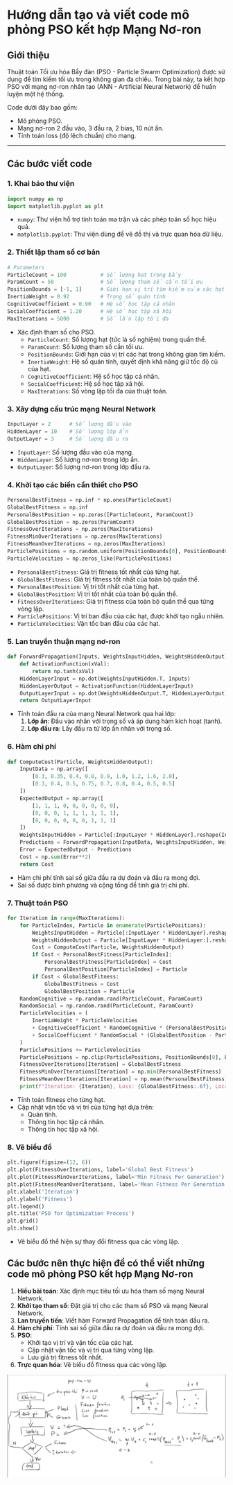 # Hướng dẫn tạo và viết code mô phỏng PSO kết hợp Mạng Nơ-ron

## Giới thiệu

Thuật toán Tối ưu hóa Bầy đàn (PSO - Particle Swarm Optimization) được sử dụng để tím kiếm tối ưu trong không gian đa chiều. Trong bài này, ta kết hợp PSO với mạng nơ-ron nhân tạo (ANN - Artificial Neural Network) để huấn luyện một hệ thống.

Code dưới đây bao gồm:
- Mô phỏng PSO.
- Mạng nơ-ron 2 đầu vào, 3 đầu ra, 2 bias, 10 nút ẩn.
- Tính toán loss (độ lệch chuẩn) cho mạng.

---

## Các bước viết code

### 1. Khai báo thư viện

```python
import numpy as np
import matplotlib.pyplot as plt
```
- `numpy`: Thư viện hỗ trợ tính toán ma trận và các phép toán số học hiệu quả.
- `matplotlib.pyplot`: Thư viện dùng để vẽ đồ thị và trực quan hóa dữ liệu.


### 2. Thiết lập tham số cơ bản

```python
# Parameters
ParticleCount = 100           # Số lượng hạt trong bầy    
ParamCount = 50               # Số lượng tham số cần tối ưu
PositionBounds = [-1, 1]      # Giới hạn vị trí tìm kiếm của các hạt  
InertiaWeight = 0.92          # Trọng số quán tính
CognitiveCoefficient = 0.90   # Hệ số học tập cá nhân
SocialCoefficient = 1.20      # Hệ số học tập xã hội
MaxIterations = 5000          # Số lần lặp tối đa
```

- Xác định tham số cho PSO.
  - `ParticleCount`: Số lượng hạt (tức là số nghiệm) trong quần thể.
  - `ParamCount`: Số lượng tham số cần tối ưu.
  - `PositionBounds`: Giới hạn của vị trí các hạt trong không gian tìm kiếm.
  - `InertiaWeight`: Hệ số quán tính, quyết định khả năng giữ tốc độ cũ của hạt.
  - `CognitiveCoefficient`: Hệ số học tập cá nhân.
  - `SocialCoefficient`: Hệ số học tập xã hội.
  - `MaxIterations`: Số vòng lặp tối đa của thuật toán.


### 3. Xây dựng cấu trúc mạng Neural Network

```python
InputLayer = 2      # Số lượng đầu vào
HiddenLayer = 10    # Số lượng lớp ẩn
OutputLayer = 3     # Số lượng đầu ra
```
- `InputLayer`: Số lượng đầu vào của mạng.
- `HiddenLayer`: Số lượng nơ-ron trong lớp ẩn.
- `OutputLayer`: Số lượng nơ-ron trong lớp đầu ra.


### 4. Khởi tạo các biến cần thiết cho PSO

```python
PersonalBestFitness = np.inf * np.ones(ParticleCount)
GlobalBestFitness = np.inf
PersonalBestPosition = np.zeros([ParticleCount, ParamCount])
GlobalBestPosition = np.zeros(ParamCount)
FitnessOverIterations = np.zeros(MaxIterations)
FitnessMinOverIterations = np.zeros(MaxIterations)
FitnessMeanOverIterations = np.zeros(MaxIterations)
ParticlePositions = np.random.uniform(PositionBounds[0], PositionBounds[1], (ParticleCount, ParamCount))
ParticleVelocities = np.zeros_like(ParticlePositions)
```
- `PersonalBestFitness`: Giá trị fitness tốt nhất của từng hạt.
- `GlobalBestFitness`: Giá trị fitness tốt nhất của toàn bộ quần thể.
- `PersonalBestPosition`: Vị trí tốt nhất của từng hạt.
- `GlobalBestPosition`: Vị trí tốt nhất của toàn bộ quần thể.
- `FitnessOverIterations`: Giá trị fitness của toàn bộ quần thể qua từng vòng lặp.
- `ParticlePositions`: Vị trí ban đầu của các hạt, được khởi tạo ngẫu nhiên.
- `ParticleVelocities`: Vận tốc ban đầu của các hạt.


### 5. Lan truyền thuận mạng nơ-ron

```python
def ForwardPropagation(Inputs, WeightsInputHidden, WeightsHiddenOutput):
    def ActivationFunction(xVal):
        return np.tanh(xVal)
    HiddenLayerInput = np.dot(WeightsInputHidden.T, Inputs)
    HiddenLayerOutput = ActivationFunction(HiddenLayerInput)
    OutputLayerInput = np.dot(WeightsHiddenOutput.T, HiddenLayerOutput)
    return OutputLayerInput
```
- Tính toán đầu ra của mạng Neural Network qua hai lớp:
  1. **Lớp ẩn**: Đầu vào nhân với trọng số và áp dụng hàm kích hoạt (tanh).
  2. **Lớp đầu ra**: Lấy đầu ra từ lớp ẩn nhân với trọng số.

### 6. Hàm chi phí

```python
def ComputeCost(Particle, WeightsHiddenOutput):
    InputData = np.array([
        [0.3, 0.35, 0.4, 0.8, 0.9, 1.0, 1.2, 1.6, 2.0],
        [0.3, 0.4, 0.5, 0.75, 0.7, 0.8, 0.4, 0.5, 0.5]
    ])
    ExpectedOutput = np.array([
        [1, 1, 1, 0, 0, 0, 0, 0, 0],
        [0, 0, 0, 1, 1, 1, 1, 1, 1],
        [0, 0, 0, 0, 0, 0, 1, 1, 1]
    ])
    WeightsInputHidden = Particle[:InputLayer * HiddenLayer].reshape(InputLayer, HiddenLayer)
    Predictions = ForwardPropagation(InputData, WeightsInputHidden, WeightsHiddenOutput)
    Error = ExpectedOutput - Predictions
    Cost = np.sum(Error**2)
    return Cost
```
- Hàm chi phí tính sai số giữa đầu ra dự đoán và đầu ra mong đợi.
- Sai số được bình phương và cộng tổng để tính giá trị chi phí.

### 7. Thuật toán PSO

```python
for Iteration in range(MaxIterations):
    for ParticleIndex, Particle in enumerate(ParticlePositions):
        WeightsInputHidden = Particle[:InputLayer * HiddenLayer].reshape(InputLayer, HiddenLayer)
        WeightsHiddenOutput = Particle[InputLayer * HiddenLayer:].reshape(HiddenLayer, OutputLayer)
        Cost = ComputeCost(Particle, WeightsHiddenOutput)
        if Cost < PersonalBestFitness[ParticleIndex]:
            PersonalBestFitness[ParticleIndex] = Cost
            PersonalBestPosition[ParticleIndex] = Particle
        if Cost < GlobalBestFitness:
            GlobalBestFitness = Cost
            GlobalBestPosition = Particle
    RandomCognitive = np.random.rand(ParticleCount, ParamCount)
    RandomSocial = np.random.rand(ParticleCount, ParamCount)
    ParticleVelocities = (
        InertiaWeight * ParticleVelocities
        + CognitiveCoefficient * RandomCognitive * (PersonalBestPosition - ParticlePositions)
        + SocialCoefficient * RandomSocial * (GlobalBestPosition - ParticlePositions)
    )
    ParticlePositions += ParticleVelocities
    ParticlePositions = np.clip(ParticlePositions, PositionBounds[0], PositionBounds[1])
    FitnessOverIterations[Iteration] = GlobalBestFitness
    FitnessMinOverIterations[Iteration] = np.min(PersonalBestFitness)
    FitnessMeanOverIterations[Iteration] = np.mean(PersonalBestFitness)
    print(f"Iteration: {Iteration}, Loss: {GlobalBestFitness:.6f}, Location: {GlobalBestPosition}")
```
- Tính toán fitness cho từng hạt.
- Cập nhật vận tốc và vị trí của từng hạt dựa trên:
  - Quán tính.
  - Thông tin học tập cá nhân.
  - Thông tin học tập xã hội.


### 8. Vẽ biểu đồ

```python
plt.figure(figsize=(12, 6))
plt.plot(FitnessOverIterations, label='Global Best Fitness')
plt.plot(FitnessMinOverIterations, label='Min Fitness Per Generation')
plt.plot(FitnessMeanOverIterations, label='Mean Fitness Per Generation')
plt.xlabel('Iteration')
plt.ylabel('Fitness')
plt.legend()
plt.title('PSO for Optimization Process')
plt.grid()
plt.show()
```
- Vẽ biểu đồ thể hiện sự thay đổi fitness qua các vòng lặp.


## Các bước nên thực hiện để có thể viết những code mô phỏng PSO kết hợp Mạng Nơ-ron
1. **Hiểu bài toán**: Xác định mục tiêu tối ưu hóa tham số mạng Neural Network.
2. **Khởi tạo tham số**: Đặt giá trị cho các tham số PSO và mạng Neural Network.
3. **Lan truyền tiến**: Viết hàm Forward Propagation để tính toán đầu ra.
4. **Hàm chi phí**: Tính sai số giữa đầu ra dự đoán và đầu ra mong đợi.
5. **PSO**:
   - Khởi tạo vị trí và vận tốc của các hạt.
   - Cập nhật vận tốc và vị trí qua từng vòng lặp.
   - Lưu giá trị fitness tốt nhất.
6. **Trực quan hóa**: Vẽ biểu đồ fitness qua các vòng lặp.

![alt text](image.png)